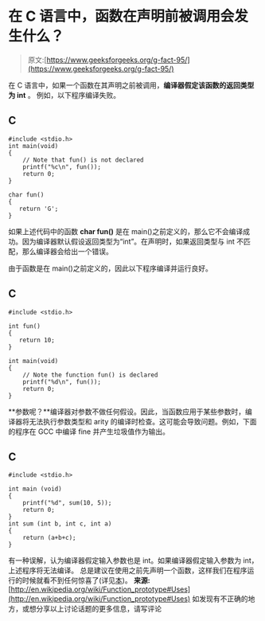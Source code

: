 # 在 C 语言中，函数在声明前被调用会发生什么？

> 原文:[https://www.geeksforgeeks.org/g-fact-95/](https://www.geeksforgeeks.org/g-fact-95/)

在 C 语言中，如果一个函数在其声明之前被调用，**编译器假定该函数的返回类型为 int** 。
例如，以下程序编译失败。

## C

```
#include <stdio.h>
int main(void)
{
    // Note that fun() is not declared
    printf("%c\n", fun());
    return 0;
}

char fun()
{
   return 'G';
}
```

如果上述代码中的函数 **char fun()** 是在 main()之前定义的，那么它不会编译成功。因为编译器默认假设返回类型为“int”。在声明时，如果返回类型与 int 不匹配，那么编译器会给出一个错误。

由于函数是在 main()之前定义的，因此以下程序编译并运行良好。

## C

```
#include <stdio.h>

int fun()
{
   return 10;
}

int main(void)
{
    // Note the function fun() is declared
    printf("%d\n", fun());
    return 0;
}
```

**参数呢？**编译器对参数不做任何假设。因此，当函数应用于某些参数时，编译器将无法执行参数类型和 arity 的编译时检查。这可能会导致问题。例如，下面的程序在 GCC 中编译 fine 并产生垃圾值作为输出。

## C

```
#include <stdio.h>

int main (void)
{
    printf("%d", sum(10, 5));
    return 0;
}
int sum (int b, int c, int a)
{
    return (a+b+c);
}
```

有一种误解，认为编译器假定输入参数也是 int。如果编译器假定输入参数为 int，上述程序将无法编译。
总是建议在使用之前先声明一个函数，这样我们在程序运行的时候就看不到任何惊喜了(详见[本](https://www.geeksforgeeks.org/importance-of-function-prototype-in-c/))。
**来源:**
[http://en.wikipedia.org/wiki/Function_prototype#Uses](http://en.wikipedia.org/wiki/Function_prototype#Uses)
如发现有不正确的地方，或想分享以上讨论话题的更多信息，请写评论